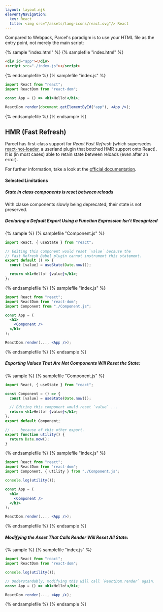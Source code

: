 ```yaml
---
layout: layout.njk
eleventyNavigation:
  key: React
  title: <img src="/assets/lang-icons/react.svg"/> React
---
```


Compared to Webpack, Parcel's paradigm is to use your HTML file as the entry point, not merely the main script:

{% sample "index.html" %}
{% samplefile "index.html" %}

```html
<div id="app"></div>
<script src="./index.js"></script>
```

{% endsamplefile %}
{% samplefile "index.js" %}

```jsx
import React from "react";
import ReactDom from "react-dom";

const App = () => <h1>Hello!</h1>;

ReactDom.render(document.getElementById("app"), <App />);
```

{% endsamplefile %}
{% endsample %}

## HMR (Fast Refresh)

Parcel has first-class support for _React Fast Refresh_ (which supersedes [react-hot-loader](https://github.com/gaearon/react-hot-loader), a userland plugin that botched HMR support onto React). It is (in most cases) able to retain state between reloads (even after an error).

For further information, take a look at the [official documentation](https://reactnative.dev/docs/fast-refresh).

#### Selected Limitations

##### State in class components is reset between reloads

With classe components slowly being deprecated, their state is not preserved.

##### Declaring a Default Export Using a Function Expression Isn't Recognized

{% sample %}
{% samplefile "Component.js" %}

```jsx
import React, { useState } from "react";

// Editing this component would reset `value` because the
// Fast Refresh Babel plugin cannot instrument this statement.
export default () => {
  const [value] = useState(Date.now());

  return <h1>Hello! {value}</h1>;
};
```

{% endsamplefile %}
{% samplefile "index.js" %}

```jsx
import React from "react";
import ReactDom from "react-dom";
import Component from "./Component.js";

const App = (
  <h1>
    <Component />
  </h1>
);

ReactDom.render(..., <App />);
```

{% endsamplefile %}
{% endsample %}

##### Exporting Values That Are Not Components Will Reset the State:

{% sample %}
{% samplefile "Component.js" %}

```jsx
import React, { useState } from "react";

const Component = () => {
  const [value] = useState(Date.now());

  // Editing this component would reset `value` ...
  return <h1>Hello! {value}</h1>;
};
export default Component;

// ... because of this other export.
export function utility() {
  return Date.now();
}
```

{% endsamplefile %}
{% samplefile "index.js" %}

```jsx
import React from "react";
import ReactDom from "react-dom";
import Component, { utility } from "./Component.js";

console.log(utility());

const App = (
  <h1>
    <Component />
  </h1>
);

ReactDom.render(..., <App />);
```

{% endsamplefile %}
{% endsample %}

##### Modifying the Asset That Calls Render Will Reset All State:

{% sample %}
{% samplefile "index.js" %}

```jsx
import React from "react";
import ReactDom from "react-dom";

console.log(utility());

// Understandably, modifying this will call `ReactDom.render` again.
const App = () => <h1>Hello!</h1>;

ReactDom.render(..., <App />);
```

{% endsamplefile %}
{% endsample %}
